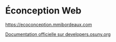 # Éconception Web

https://ecoconception.mmibordeaux.com

[Documentation officielle sur developers.osuny.org](https://developers.osuny.org)
